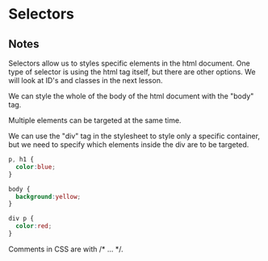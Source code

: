 # Selectors

## Notes

Selectors allow us to styles specific elements in the html document. One type of selector is using the html tag itself, but there are other options. We will look at ID's and classes in the next lesson.

We can style the whole of the body of the html document with the "body" tag.

Multiple elements can be targeted at the same time.

We can use the "div" tag in the stylesheet to style only a specific container, but we need to specify which elements inside the div are to be targeted.

```css
p, h1 {
  color:blue;
}

body {
  background:yellow;
}

div p {
  color:red;
}
```
  
  Comments in CSS are with /* ... */.
